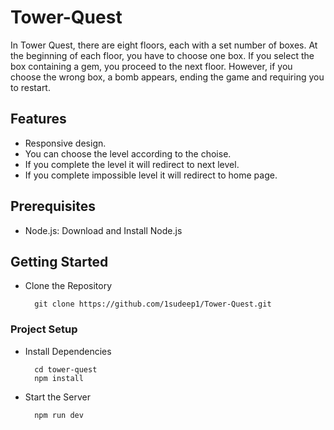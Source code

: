 # Tower-Quest
In Tower Quest, there are eight floors, each with a set number of boxes. At the beginning of each floor, you have to choose one box. If you select the box containing a gem, you proceed to the next floor. However, if you choose the wrong box, a bomb appears, ending the game and requiring you to restart.
## Features
- Responsive design.
- You can choose the level according to the choise.
- If you complete the level it will redirect to next level.
- If you complete impossible level it will redirect to home page.

## Prerequisites

- Node.js: Download and Install Node.js

## Getting Started

- Clone the Repository

        git clone https://github.com/1sudeep1/Tower-Quest.git
  
### Project Setup
- Install Dependencies

        cd tower-quest
        npm install
  
- Start the Server

        npm run dev
